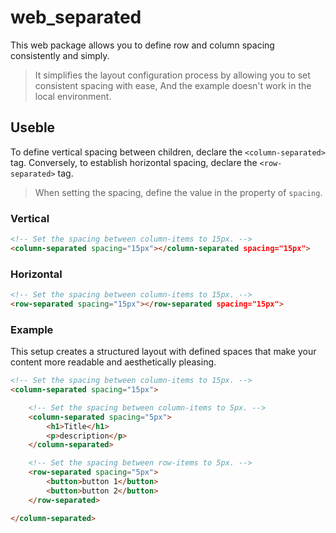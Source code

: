 # web_separated
This web package allows you to define row and column spacing consistently and simply.

> It simplifies the layout configuration process by allowing you to set consistent spacing with ease, 
> And the example doesn't work in the local environment.

## Useble

To define vertical spacing between children, declare the `<column-separated>` tag.
Conversely, to establish horizontal spacing, declare the `<row-separated>` tag.

> When setting the spacing, define the value in the property of `spacing`.

### Vertical
```html
<!-- Set the spacing between column-items to 15px. -->
<column-separated spacing="15px"></column-separated spacing="15px">
```

### Horizontal
```html
<!-- Set the spacing between column-items to 15px. -->
<row-separated spacing="15px"></row-separated spacing="15px">
```

### Example
This setup creates a structured layout with defined spaces that make your content more readable and aesthetically pleasing.

```html
<!-- Set the spacing between column-items to 15px. -->
<column-separated spacing="15px">

    <!-- Set the spacing between column-items to 5px. -->
    <column-separated spacing="5px">
        <h1>Title</h1>
        <p>description</p>
    </column-separated>

    <!-- Set the spacing between row-items to 5px. -->
    <row-separated spacing="5px">
        <button>button 1</button>
        <button>button 2</button>
    </row-separated>

</column-separated>
```
